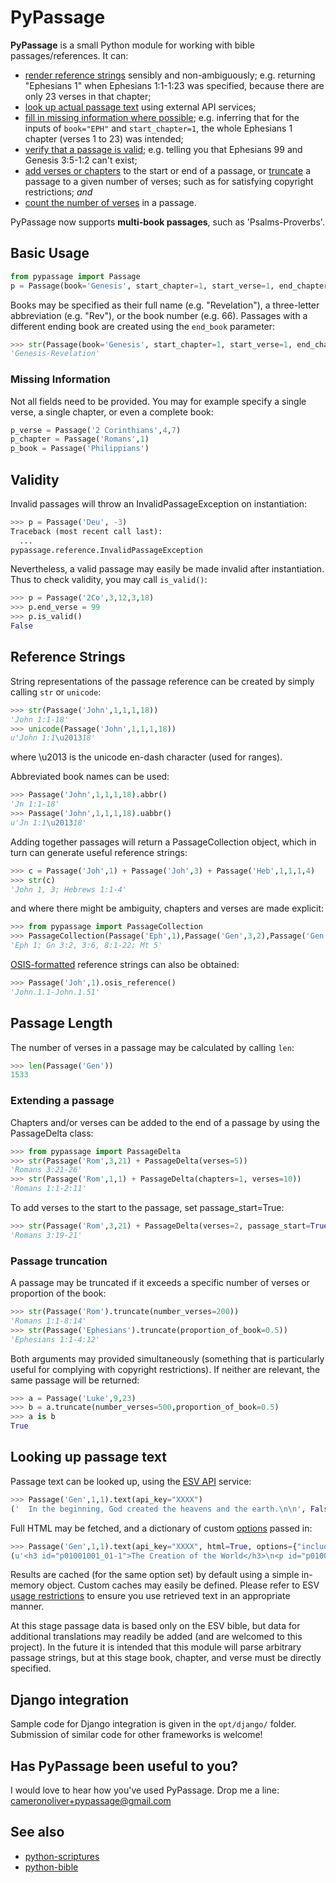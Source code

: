 ﻿# PyPassage

**PyPassage** is a small Python module for working with bible passages/references. It can:

- [render reference strings](#reference-strings) sensibly and non-ambiguously; e.g. returning "Ephesians 1" when Ephesians 1:1-1:23 was specified, because there are only 23 verses in that chapter;
- [look up actual passage text](#looking-up-passage-text) using external API services;
- [fill in missing information where possible](#missing-information); e.g. inferring that for the inputs of `book="EPH"` and `start_chapter=1`, the whole Ephesians 1 chapter (verses 1 to 23) was intended;
- [verify that a passage is valid](#validity); e.g. telling you that Ephesians 99 and Genesis 3:5-1:2 can't exist;
- [add verses or chapters](#extending-a-passage) to the start or end of a passage, or [truncate](#passage-truncation) a passage to a given number of verses; such as for satisfying copyright restrictions; *and*
- [count the number of verses](#passage-length) in a passage. 

PyPassage now supports **multi-book passages**, such as 'Psalms-Proverbs'.


## Basic Usage

```python
from pypassage import Passage
p = Passage(book='Genesis', start_chapter=1, start_verse=1, end_chapter=2, end_verse=3)
```

Books may be specified as their full name (e.g. "Revelation"), a three-letter abbreviation (e.g. "Rev"), or the book number (e.g. 66). Passages with a different ending book are created using the `end_book` parameter:

```python
>>> str(Passage(book='Genesis', start_chapter=1, start_verse=1, end_chapter=22, end_verse=21, end_book='Rev'))
'Genesis-Revelation'
```

### Missing Information

Not all fields need to be provided. You may for example specify a single verse, a single chapter, or even a complete book:
```python
p_verse = Passage('2 Corinthians',4,7)
p_chapter = Passage('Romans',1)
p_book = Passage('Philippians')
```


## Validity

Invalid passages will throw an InvalidPassageException on instantiation:
```python
>>> p = Passage('Deu', -3)
Traceback (most recent call last):
  ...
pypassage.reference.InvalidPassageException
```

Nevertheless, a valid passage may easily be made invalid after instantiation. Thus to check validity, you may call `is_valid()`:
```python
>>> p = Passage('2Co',3,12,3,18)
>>> p.end_verse = 99
>>> p.is_valid()
False
```


## Reference Strings

String representations of the passage reference can be created by simply calling `str` or `unicode`:
```python
>>> str(Passage('John',1,1,1,18))
'John 1:1-18'
>>> unicode(Passage('John',1,1,1,18))
u'John 1:1\u201318'
```
where \u2013 is the unicode en-dash character (used for ranges).

Abbreviated book names can be used:
```python
>>> Passage('John',1,1,1,18).abbr()
'Jn 1:1-18'
>>> Passage('John',1,1,1,18).uabbr()
u'Jn 1:1\u201318'
```

Adding together passages will return a PassageCollection object, which in turn can generate useful reference strings:
```python
>>> c = Passage('Joh',1) + Passage('Joh',3) + Passage('Heb',1,1,1,4)
>>> str(c)
'John 1, 3; Hebrews 1:1-4'
```

and where there might be ambiguity, chapters and verses are made explicit:
```python
>>> from pypassage import PassageCollection
>>> PassageCollection(Passage('Eph',1),Passage('Gen',3,2),Passage('Gen',3,6),Passage('Gen',8),Passage('Mat',5)).abbr()
'Eph 1; Gn 3:2, 3:6, 8:1-22; Mt 5'
```

[OSIS-formatted](http://www.bibletechnologies.net/) reference strings can also be obtained:
```python
>>> Passage('Joh',1).osis_reference()
'John.1.1-John.1.51'
```


## Passage Length

The number of verses in a passage may be calculated by calling `len`:
```python
>>> len(Passage('Gen'))
1533
```

### Extending a passage

Chapters and/or verses can be added to the end of a passage by using the PassageDelta class:
```python
>>> from pypassage import PassageDelta
>>> str(Passage('Rom',3,21) + PassageDelta(verses=5))
'Romans 3:21-26'
>>> str(Passage('Rom',1,1) + PassageDelta(chapters=1, verses=10))
'Romans 1:1-2:11'
```

To add verses to the start to the passage, set passage_start=True:
```python
>>> str(Passage('Rom',3,21) + PassageDelta(verses=2, passage_start=True))
'Romans 3:19-21'
```

### Passage truncation

A passage may be truncated if it exceeds a specific number of verses or proportion of the book:
```python
>>> str(Passage('Rom').truncate(number_verses=200))
'Romans 1:1-8:14'
>>> str(Passage('Ephesians').truncate(proportion_of_book=0.5))
'Ephesians 1:1-4:12'
```

Both arguments may provided simultaneously (something that is particularly useful for complying with copyright restrictions). If neither are relevant, the same passage will be returned:
```python
>>> a = Passage('Luke',9,23)
>>> b = a.truncate(number_verses=500,proportion_of_book=0.5)
>>> a is b
True
```


## Looking up passage text

Passage text can be looked up, using the [ESV API](http://www.esvapi.org/) service:
```python
>>> Passage('Gen',1,1).text(api_key="XXXX")
('  In the beginning, God created the heavens and the earth.\n\n', False)
```

Full HTML may be fetched, and a dictionary of custom [options](http://www.esvapi.org/api) passed in:
```python
>>> Passage('Gen',1,1).text(api_key="XXXX", html=True, options={"include-headings":"true"})
(u'<h3 id="p01001001_01-1">The Creation of the World</h3>\n<p id="p01001001_06-1" class="starts-chapter"><b class="chapter-num" id="v01001001-1">1:1&nbsp;</b>In the beginning, God created the heavens and the earth.</p>\n', False)
```

Results are cached (for the same option set) by default using a simple in-memory object. Custom caches may easily be defined. Please refer to ESV [usage restrictions](http://www.esvapi.org/#conditions) to ensure you use retrieved text in an appropriate manner.

At this stage passage data is based only on the ESV bible, but data for additional translations may readily be added (and are welcomed to this project). In the future it is intended that this module will parse arbitrary passage strings, but at this stage book, chapter, and verse must be directly specified.


## Django integration
Sample code for Django integration is given in the `opt/django/` folder. Submission of similar code for other frameworks is welcome!


## Has PyPassage been useful to you?
I would love to hear how you've used PyPassage. Drop me a line: cameronoliver+pypassage@gmail.com


## See also
- [python-scriptures](https://github.com/davisd/python-scriptures)
- [python-bible](https://github.com/jasford/python-bible)
